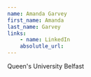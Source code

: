```yaml
---
name: Amanda Garvey
first_name: Amanda
last_name: Garvey
links:
	- name: LinkedIn
	absolutle_url:
---
```

Queen's University Belfast

